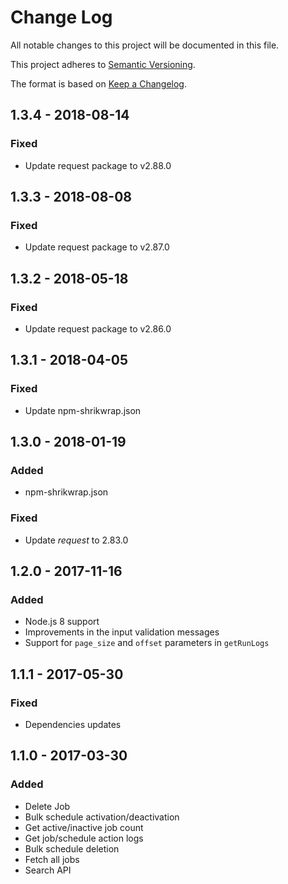 # Change Log
All notable changes to this project will be documented in this file.

This project adheres to [Semantic Versioning](http://semver.org/).

The format is based on [Keep a Changelog](http://keepachangelog.com/).

## 1.3.4 - 2018-08-14

### Fixed
- Update request package to v2.88.0

## 1.3.3 - 2018-08-08

### Fixed
- Update request package to v2.87.0

## 1.3.2 - 2018-05-18

### Fixed
- Update request package to v2.86.0

## 1.3.1 - 2018-04-05

### Fixed
- Update npm-shrikwrap.json

## 1.3.0 - 2018-01-19

### Added
- npm-shrikwrap.json

### Fixed
- Update *request* to 2.83.0

## 1.2.0 - 2017-11-16

### Added
- Node.js 8 support
- Improvements in the input validation messages
- Support for `page_size` and `offset` parameters in `getRunLogs`

## 1.1.1 - 2017-05-30

### Fixed
- Dependencies updates

## 1.1.0 - 2017-03-30

### Added
- Delete Job
- Bulk schedule activation/deactivation
- Get active/inactive job count
- Get job/schedule action logs
- Bulk schedule deletion
- Fetch all jobs
- Search API

